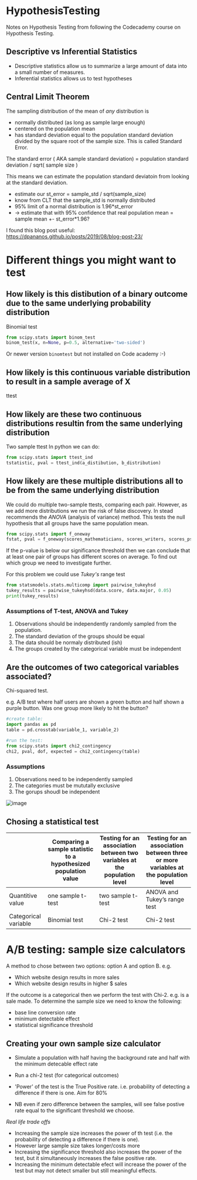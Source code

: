 # HypothesisTesting
Notes on Hypothesis Testing from following the Codecademy course on Hypothesis Testing.

## Descriptive vs Inferential Statistics

- Descriptive statistics allow us to summarize a large amount of data into a small number of measures.
- Inferential statistics allows us to test hypotheses

## Central Limit Theorem

The sampling distribution of the mean of _any_ distribution is 
- normally distributed (as long as sample large enough)
- centered on the population mean
- has standard deviation equal to the population standard deviation divided by the square root of the sample size. This is called Standard Error.

The standard error ( AKA sample standard deviation) = population standard deviation / sqrt( sample size )

This means we can estimate the population standard deviatoin from looking at the standard deviation.

- estimate our st_error = sample_std / sqrt(sample_size)
- know from CLT that the sample_std is normally distributed
- 95% limit of a normal distribution is 1.96*st_error
- -> estimate that with 95% confidence that real population mean = sample mean +- st_error*1.96?

I found this blog post useful: https://dpananos.github.io/posts/2019/08/blog-post-23/


# Different things you might want to test

## How likely is this distibution of a binary outcome due to the same underlying probability distribution

Binomial test
```py
from scipy.stats import binom_test
binom_test(x, n=None, p=0.5, alternative='two-sided')
```

Or newer version `binomtest` but not installed on Code academy :-)


## How likely is this continuous variable distribution to result in a sample average of X

ttest

## How likely are these two continuous distributions resultin from the same underlying distribution

Two sample ttest
In python we can do:
```py
from scipy.stats import ttest_ind
tstatistic, pval = ttest_ind(a_distibution, b_distribution)

```


## How likely are these multiple distributions all to be from the same underlying distribution

We could do multiple two-sample ttests, comparing each pair. 
However, as we add more distributions we run the risk of false discovery.
In stead recommends the _ANOVA_ (analysis of variance) method. 
This tests the null hypothesis that all groups have the same population mean.

```py
from scipy.stats import f_oneway
fstat, pval = f_oneway(scores_mathematicians, scores_writers, scores_psychologists)
```

If the p-value is below our significance threshold then we can conclude that at least one pair of groups has different scores on average. 
To find out which group we need to investigate further.

For this problem we could use *Tukey's* range test
```py
from statsmodels.stats.multicomp import pairwise_tukeyhsd
tukey_results = pairwise_tukeyhsd(data.score, data.major, 0.05)
print(tukey_results)
```

### Assumptions of T-test, ANOVA and Tukey

1. Observations should be independently randomly sampled from the population.
2. The standard deviation of the groups should be equal
3. The data should be normaly distributed (ish)
4. The groups created by the categorical variable must be independent



## Are the outcomes of two categorical variables associated?

Chi-squared test.

e.g. A/B test where half users are shown a green button and half shown a purple button. Was one group more likely to hit the button?

```py
#create table:
import pandas as pd
table = pd.crosstab(variable_1, variable_2)
 
#run the test:
from scipy.stats import chi2_contingency
chi2, pval, dof, expected = chi2_contingency(table)
```

### Assumptions

1. Observations need to be independently sampled
2. The categories must be mututally exclusive
3. The gorups shoudl be independent

![image](https://user-images.githubusercontent.com/1227598/135826631-62c83a37-dc64-4596-b84f-da6a94a4224c.png)

## Chosing a statistical test

|  | Comparing a sample statistic to a hypothesized population value | Testing for an association between two variables at the population level | Testing for an association between three or more variables at the population level |
| --- | --- | --- | --- |
| Quantitive value | one sample t-test |   two sample t-test  | ANOVA and Tukey’s range test |
| Categorical variable   | Binomial test | Chi-2 test | Chi-2 test|


# A/B testing: sample size calculators

A method to chose between two options: option A and option B.
e.g. 
- Which website design results in more sales
- Which website design results in higher $ sales

If the outcome is a categorical then we perform the test with Chi-2. e.g. is a sale made.
To determine the sample size we need to know the following:
- base line conversion rate
- minimum detectable effect
- statistical significance threshold


## Creating your own sample size calculator

- Simulate a population with half having the background rate and half with the minimum detecable effect rate
- Run a chi-2 test (for categorical outcomes)
- 'Power' of the test is the True Positive rate. i.e. probability of detecting a difference if there is one. Aim for 80%

- NB even if zero difference between the samples, will see false postive rate equal to the significant threshold we choose.

*Real life trade offs*

- Increasing the sample size increases the power of th test (i.e. the probability of detecting a difference if there is one). 
- However large sample size takes longer/costs more
- Increasing the significance threshold also increases the power of the test, but it simultaneously increases the false positive rate.
- Increasing the minimum detectable efect will increase the power of the test but may not detect smaller but still meaningful effects.


